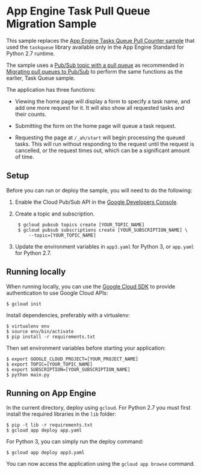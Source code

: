 # App Engine Task Pull Queue Migration Sample

This sample replaces the
[App Engine Tasks Queue Pull Counter sample](../../../taskqueue/pull-counter)
that used the `taskqueue` library
available only in the App Engine Standard for Python 2.7 runtime.

The sample uses a
[Pub/Sub topic with a pull queue](https://cloud.google.com/pubsub/docs/pull)
as recommended in
[Migrating pull queues to Pub/Sub](https://cloud.google.com/appengine/docs/standard/python/taskqueue/pull/migrating-pull-queues)
to perform the same functions as the earlier, Task Queue sample.

The application has three functions:

* Viewing the home page will display a form to specify a task name, and add
  one more request for it. It will also show all requested tasks and their counts.

* Submitting the form on the home page will queue a task request.

* Requesting the page at `/_ah/start` will begin processing the queued tasks.
  This will run without responding to the request until the request is
  cancelled, or the request times out, which can be a significant amount
  of time.

## Setup

Before you can run or deploy the sample, you will need to do the following:

1. Enable the Cloud Pub/Sub API in the
[Google Developers Console](https://console.developers.google.com/project/_/apiui/apiview/pubsub/overview).

1. Create a topic and subscription.

        $ gcloud pubsub topics create [YOUR_TOPIC_NAME]
        $ gcloud pubsub subscriptions create [YOUR_SUBSCRIPTION_NAME] \
            --topic=[YOUR_TOPIC_NAME]

1. Update the environment variables in ``app3.yaml`` for Python 3, or
``app.yaml`` for Python 2.7.

## Running locally

When running locally, you can use the [Google Cloud SDK](https://cloud.google.com/sdk)
to provide authentication to use Google Cloud APIs:

    $ gcloud init

Install dependencies, preferably with a virtualenv:

    $ virtualenv env
    $ source env/bin/activate
    $ pip install -r requirements.txt

Then set environment variables before starting your application:

    $ export GOOGLE_CLOUD_PROJECT=[YOUR_PROJECT_NAME]
    $ export TOPIC=[YOUR_TOPIC_NAME]
    $ export SUBSCRIPTION=[YOUR_SUBSCRIPTION_NAME]
    $ python main.py

## Running on App Engine

In the current directory, deploy using `gcloud`. For Python 2.7 you must first
install the required libraries in the `lib` folder:

    $ pip -t lib -r requirements.txt
    $ gcloud app deploy app.yaml

For Python 3, you can simply run the deploy command:

    $ gcloud app deploy app3.yaml

You can now access the application using the `gcloud app browse` command.

